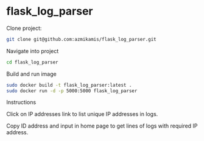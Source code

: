 # flask_log_parser

Clone project:

```bash
git clone git@github.com:azmikamis/flask_log_parser.git
```

Navigate into project

```bash
cd flask_log_parser
```

Build and run image

```bash
sudo docker build -t flask_log_parser:latest .
sudo docker run -d -p 5000:5000 flask_log_parser
```

Instructions

Click on IP addresses link to list unique IP addresses in logs.

Copy ID address and input in home page to get lines of logs with required IP address.

